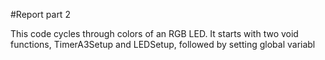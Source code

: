 #Report part 2

This code cycles through colors of an RGB LED. It starts with two void functions, TimerA3Setup and LEDSetup, followed by setting global variabl
